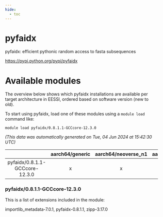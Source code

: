 ```yaml
---
hide:
  - toc
---
```


pyfaidx
=======


pyfaidx: efficient pythonic random access to fasta subsequences

https://pypi.python.org/pypi/pyfaidx
# Available modules


The overview below shows which pyfaidx installations are available per target architecture in EESSI, ordered based on software version (new to old).

To start using pyfaidx, load one of these modules using a `module load` command like:

```shell
module load pyfaidx/0.8.1.1-GCCcore-12.3.0
```

*(This data was automatically generated on Tue, 04 Jun 2024 at 15:42:30 UTC)*  

| |aarch64/generic|aarch64/neoverse_n1|aarch64/neoverse_v1|x86_64/generic|x86_64/amd/zen2|x86_64/amd/zen3|x86_64/intel/haswell|x86_64/intel/skylake_avx512|
| :---: | :---: | :---: | :---: | :---: | :---: | :---: | :---: | :---: |
|pyfaidx/0.8.1.1-GCCcore-12.3.0|x|x|x|x|x|x|x|x|


### pyfaidx/0.8.1.1-GCCcore-12.3.0

This is a list of extensions included in the module:

importlib_metadata-7.0.1, pyfaidx-0.8.1.1, zipp-3.17.0